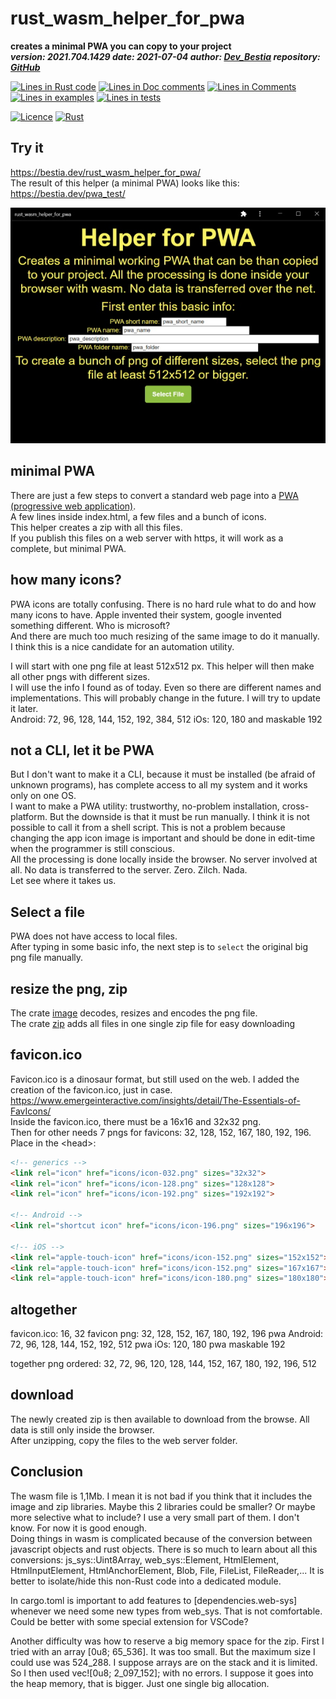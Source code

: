 [comment]: # (lmake_md_to_doc_comments segment start A)

# rust_wasm_helper_for_pwa

[comment]: # (lmake_cargo_toml_to_md start)

**creates a minimal PWA you can copy to your project**  
***version: 2021.704.1429  date: 2021-07-04 author: [Dev_Bestia](https://bestia.dev) repository: [GitHub](https://github.com/LucianoBestia/rust_wasm_helper_for_pwa_game)***  

[comment]: # (lmake_cargo_toml_to_md end)

[comment]: # (lmake_lines_of_code start)
[![Lines in Rust code](https://img.shields.io/badge/Lines_in_Rust-742-green.svg)](https://github.com/LucianoBestia/rust_wasm_helper_for_pwa/)
[![Lines in Doc comments](https://img.shields.io/badge/Lines_in_Doc_comments-41-blue.svg)](https://github.com/LucianoBestia/rust_wasm_helper_for_pwa/)
[![Lines in Comments](https://img.shields.io/badge/Lines_in_comments-71-purple.svg)](https://github.com/LucianoBestia/rust_wasm_helper_for_pwa/)
[![Lines in examples](https://img.shields.io/badge/Lines_in_examples-0-yellow.svg)](https://github.com/LucianoBestia/rust_wasm_helper_for_pwa/)
[![Lines in tests](https://img.shields.io/badge/Lines_in_tests-0-orange.svg)](https://github.com/LucianoBestia/rust_wasm_helper_for_pwa/)

[comment]: # (lmake_lines_of_code end)

[![Licence](https://img.shields.io/badge/license-MIT-blue.svg)](https://github.com/LucianoBestia/rust_wasm_helper_for_pwa/blob/master/LICENSE) [![Rust](https://github.com/LucianoBestia/rust_wasm_helper_for_pwa/workflows/RustAction/badge.svg)](https://github.com/LucianoBestia/rust_wasm_helper_for_pwa/)

## Try it

<https://bestia.dev/rust_wasm_helper_for_pwa/>  
The result of this helper (a minimal PWA) looks like this:  
<https://bestia.dev/pwa_test/>

![screenshot](https://github.com/LucianoBestia/rust_wasm_helper_for_pwa/blob/main/images/helper_for_pwa.jpg?raw=true)

## minimal PWA

There are just a few steps to convert a standard web page into a [PWA (progressive web application)](https://developer.mozilla.org/en-US/docs/Web/Progressive_web_apps).  
A few lines inside index.html, a few files and a bunch of icons.  
This helper creates a zip with all this files.  
If you publish this files on a web server with https, it will work as a complete, but minimal PWA.

## how many icons?

PWA icons are totally confusing. There is no hard rule what to do and how many icons to have. Apple invented their system, google invented something different. Who is microsoft?  
And there are much too much resizing of the same image to do it manually.  
I think this is a nice candidate for an automation utility.  

I will start with one png file at least 512x512 px. This helper will then make all other pngs with different sizes.  
I will use the info I found as of today. Even so there are different names and implementations. This will probably change in the future. I will try to update it later.  
Android: 72, 96, 128, 144, 152, 192, 384, 512
iOs: 120, 180
and maskable 192

## not a CLI, let it be PWA

But I don't want to make it a CLI, because it must be installed (be afraid of unknown programs), has complete access to all my system and it works only on one OS.  
I want to make a PWA utility: trustworthy, no-problem installation, cross-platform. But the downside is that it must be run manually. I think it is not possible to call it from a shell script. This is not a problem because changing the app icon image is important and should be done in edit-time when the programmer is still conscious.  
All the processing is done locally inside the browser. No server involved at all. No data is transferred to the server. Zero. Zilch. Nada.  
Let see where it takes us.  

## Select a file

PWA does not have access to local files.  
After typing in some basic info, the next step is to `select` the original big png file manually.  

## resize the png, zip

The crate [image](https://crates.io/crates/image) decodes, resizes and encodes the png file.  
The crate [zip](https://crates.io/crates/zip) adds all files in one single zip file for easy downloading

## favicon.ico

Favicon.ico is a dinosaur format, but still used on the web. I added the creation of the favicon.ico, just in case. <https://www.emergeinteractive.com/insights/detail/The-Essentials-of-FavIcons/>  
Inside the favicon.ico, there must be a 16x16 and 32x32 png.  
Then for other needs 7 pngs for favicons: 32, 128, 152, 167, 180, 192, 196.
Place in the \<head\>:  

```html
<!-- generics -->
<link rel="icon" href="icons/icon-032.png" sizes="32x32">
<link rel="icon" href="icons/icon-128.png" sizes="128x128">
<link rel="icon" href="icons/icon-192.png" sizes="192x192">

<!-- Android -->
<link rel="shortcut icon" href="icons/icon-196.png" sizes="196x196">

<!-- iOS -->
<link rel="apple-touch-icon" href="icons/icon-152.png" sizes="152x152">
<link rel="apple-touch-icon" href="icons/icon-152.png" sizes="167x167">
<link rel="apple-touch-icon" href="icons/icon-180.png" sizes="180x180">

```

## altogether

favicon.ico: 16, 32
favicon png: 32, 128, 152, 167, 180, 192, 196
pwa Android: 72, 96, 128, 144, 152, 192, 512
pwa iOs: 120, 180
pwa maskable 192

together png ordered:
32, 72, 96, 120, 128, 144, 152, 167, 180, 192, 196, 512

## download

The newly created zip is then available to download from the browse. All data is still only inside the browser.  
After unzipping, copy the files to the web server folder.

## Conclusion

The wasm file is 1,1Mb. I mean it is not bad if you think that it includes the image and zip libraries. Maybe this 2 libraries could be smaller? Or maybe more selective what to include? I use a very small part of them. I don't know. For now it is good enough.  
Doing things in wasm is complicated because of the conversion between javascript objects and rust objects. There is so much to learn about all this conversions: js_sys::Uint8Array, web_sys::Element, HtmlElement, HtmlInputElement, HtmlAnchorElement, Blob, File, FileList, FileReader,... It is better to isolate/hide this non-Rust code into a dedicated module.  

In cargo.toml is important to add features to [dependencies.web-sys] whenever we need some new types from web_sys. That is not comfortable. Could be better with some special extension for VSCode?

Another difficulty was how to reserve a big memory space for the zip.
First I tried with an array [0u8; 65_536]. It was too small. But the maximum size I could use was 524_288. I suppose arrays are on the stack and it is limited.
So I then used vec![0u8; 2_097_152]; with no errors. I suppose it goes into the heap memory, that is bigger. Just one single big allocation.
